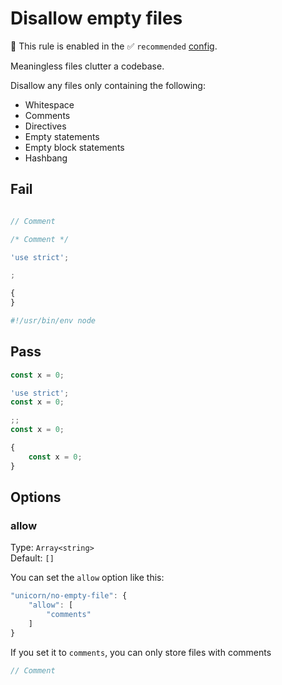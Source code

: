 # Disallow empty files

💼 This rule is enabled in the ✅ `recommended` [config](https://github.com/sindresorhus/eslint-plugin-unicorn#preset-configs-eslintconfigjs).

<!-- end auto-generated rule header -->
<!-- Do not manually modify this header. Run: `npm run fix:eslint-docs` -->

Meaningless files clutter a codebase.

Disallow any files only containing the following:

- Whitespace
- Comments
- Directives
- Empty statements
- Empty block statements
- Hashbang

## Fail

```js

```

```js
// Comment
```

```js
/* Comment */
```

```js
'use strict';
```

```js
;
```

```js
{
}
```

```js
#!/usr/bin/env node
```

## Pass

```js
const x = 0;
```

```js
'use strict';
const x = 0;
```

```js
;;
const x = 0;
```

```js
{
	const x = 0;
}
```

## Options

### allow

Type: `Array<string>`\
Default: `[]`

You can set the `allow` option like this:

```js
"unicorn/no-empty-file": {
    "allow": [
        "comments"
	]
}
```

If you set it to `comments`, you can only store files with comments

```js
// Comment
```
